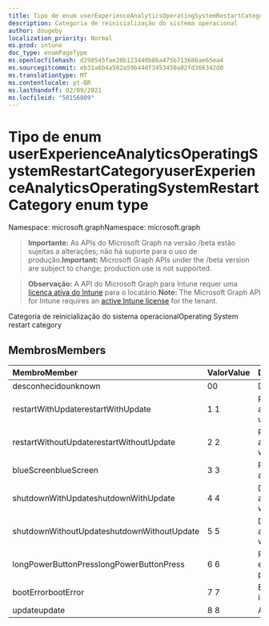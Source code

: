 ```yaml
---
title: Tipo de enum userExperienceAnalyticsOperatingSystemRestartCategory
description: Categoria de reinicialização do sistema operacional
author: dougeby
localization_priority: Normal
ms.prod: intune
doc_type: enumPageType
ms.openlocfilehash: d298545fae20b123440b86a475b713686ae65ea4
ms.sourcegitcommit: eb31a6b4a582a59b44df3453450a82fd366342d0
ms.translationtype: MT
ms.contentlocale: pt-BR
ms.lasthandoff: 02/09/2021
ms.locfileid: "50156809"
---
```

# <a name="userexperienceanalyticsoperatingsystemrestartcategory-enum-type"></a><span data-ttu-id="dd656-103">Tipo de enum userExperienceAnalyticsOperatingSystemRestartCategory</span><span class="sxs-lookup"><span data-stu-id="dd656-103">userExperienceAnalyticsOperatingSystemRestartCategory enum type</span></span>

<span data-ttu-id="dd656-104">Namespace: microsoft.graph</span><span class="sxs-lookup"><span data-stu-id="dd656-104">Namespace: microsoft.graph</span></span>

> <span data-ttu-id="dd656-105">**Importante:** As APIs do Microsoft Graph na versão /beta estão sujeitas a alterações; não há suporte para o uso de produção.</span><span class="sxs-lookup"><span data-stu-id="dd656-105">**Important:** Microsoft Graph APIs under the /beta version are subject to change; production use is not supported.</span></span>

> <span data-ttu-id="dd656-106">**Observação:** A API do Microsoft Graph para Intune requer uma [licença ativa do Intune](https://go.microsoft.com/fwlink/?linkid=839381) para o locatário.</span><span class="sxs-lookup"><span data-stu-id="dd656-106">**Note:** The Microsoft Graph API for Intune requires an [active Intune license](https://go.microsoft.com/fwlink/?linkid=839381) for the tenant.</span></span>

<span data-ttu-id="dd656-107">Categoria de reinicialização do sistema operacional</span><span class="sxs-lookup"><span data-stu-id="dd656-107">Operating System restart category</span></span>

## <a name="members"></a><span data-ttu-id="dd656-108">Membros</span><span class="sxs-lookup"><span data-stu-id="dd656-108">Members</span></span>
|<span data-ttu-id="dd656-109">Membro</span><span class="sxs-lookup"><span data-stu-id="dd656-109">Member</span></span>|<span data-ttu-id="dd656-110">Valor</span><span class="sxs-lookup"><span data-stu-id="dd656-110">Value</span></span>|<span data-ttu-id="dd656-111">Descrição</span><span class="sxs-lookup"><span data-stu-id="dd656-111">Description</span></span>|
|:---|:---|:---|
|<span data-ttu-id="dd656-112">desconhecido</span><span class="sxs-lookup"><span data-stu-id="dd656-112">unknown</span></span>|<span data-ttu-id="dd656-113">0</span><span class="sxs-lookup"><span data-stu-id="dd656-113">0</span></span>|<span data-ttu-id="dd656-114">Desconhecido</span><span class="sxs-lookup"><span data-stu-id="dd656-114">Unknown</span></span>|
|<span data-ttu-id="dd656-115">restartWithUpdate</span><span class="sxs-lookup"><span data-stu-id="dd656-115">restartWithUpdate</span></span>|<span data-ttu-id="dd656-116">1 </span><span class="sxs-lookup"><span data-stu-id="dd656-116">1</span></span>|<span data-ttu-id="dd656-117">Reiniciar com a atualização</span><span class="sxs-lookup"><span data-stu-id="dd656-117">Restart with update</span></span>|
|<span data-ttu-id="dd656-118">restartWithoutUpdate</span><span class="sxs-lookup"><span data-stu-id="dd656-118">restartWithoutUpdate</span></span>|<span data-ttu-id="dd656-119">2 </span><span class="sxs-lookup"><span data-stu-id="dd656-119">2</span></span>|<span data-ttu-id="dd656-120">Reiniciar sem atualização</span><span class="sxs-lookup"><span data-stu-id="dd656-120">Restart without update</span></span>|
|<span data-ttu-id="dd656-121">blueScreen</span><span class="sxs-lookup"><span data-stu-id="dd656-121">blueScreen</span></span>|<span data-ttu-id="dd656-122">3 </span><span class="sxs-lookup"><span data-stu-id="dd656-122">3</span></span>|<span data-ttu-id="dd656-123">Reinicialização da tela azul</span><span class="sxs-lookup"><span data-stu-id="dd656-123">Blue screen restart</span></span>|
|<span data-ttu-id="dd656-124">shutdownWithUpdate</span><span class="sxs-lookup"><span data-stu-id="dd656-124">shutdownWithUpdate</span></span>|<span data-ttu-id="dd656-125">4 </span><span class="sxs-lookup"><span data-stu-id="dd656-125">4</span></span>|<span data-ttu-id="dd656-126">Desligamento com atualização</span><span class="sxs-lookup"><span data-stu-id="dd656-126">Shutdown with update</span></span>|
|<span data-ttu-id="dd656-127">shutdownWithoutUpdate</span><span class="sxs-lookup"><span data-stu-id="dd656-127">shutdownWithoutUpdate</span></span>|<span data-ttu-id="dd656-128">5 </span><span class="sxs-lookup"><span data-stu-id="dd656-128">5</span></span>|<span data-ttu-id="dd656-129">Desligamento sem atualização</span><span class="sxs-lookup"><span data-stu-id="dd656-129">Shutdown without update</span></span>|
|<span data-ttu-id="dd656-130">longPowerButtonPress</span><span class="sxs-lookup"><span data-stu-id="dd656-130">longPowerButtonPress</span></span>|<span data-ttu-id="dd656-131">6 </span><span class="sxs-lookup"><span data-stu-id="dd656-131">6</span></span>|<span data-ttu-id="dd656-132">Pressionar botão de energia longo</span><span class="sxs-lookup"><span data-stu-id="dd656-132">Long power button press</span></span>|
|<span data-ttu-id="dd656-133">bootError</span><span class="sxs-lookup"><span data-stu-id="dd656-133">bootError</span></span>|<span data-ttu-id="dd656-134">7 </span><span class="sxs-lookup"><span data-stu-id="dd656-134">7</span></span>|<span data-ttu-id="dd656-135">Erro de inicialização</span><span class="sxs-lookup"><span data-stu-id="dd656-135">Boot error</span></span>|
|<span data-ttu-id="dd656-136">update</span><span class="sxs-lookup"><span data-stu-id="dd656-136">update</span></span>|<span data-ttu-id="dd656-137">8 </span><span class="sxs-lookup"><span data-stu-id="dd656-137">8</span></span>|<span data-ttu-id="dd656-138">Atualizar</span><span class="sxs-lookup"><span data-stu-id="dd656-138">Update</span></span>|




